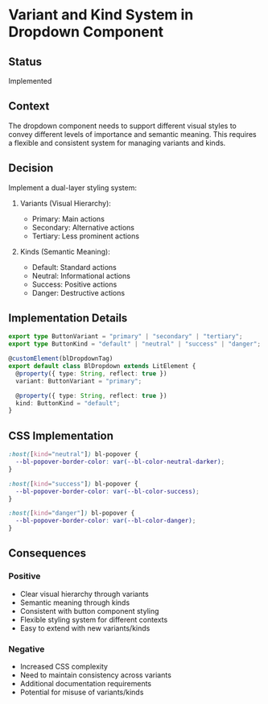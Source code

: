 # Variant and Kind System in Dropdown Component

## Status
Implemented

## Context
The dropdown component needs to support different visual styles to convey different levels of importance and semantic meaning. This requires a flexible and consistent system for managing variants and kinds.

## Decision
Implement a dual-layer styling system:

1. Variants (Visual Hierarchy):
   - Primary: Main actions
   - Secondary: Alternative actions
   - Tertiary: Less prominent actions

2. Kinds (Semantic Meaning):
   - Default: Standard actions
   - Neutral: Informational actions
   - Success: Positive actions
   - Danger: Destructive actions

## Implementation Details
```typescript
export type ButtonVariant = "primary" | "secondary" | "tertiary";
export type ButtonKind = "default" | "neutral" | "success" | "danger";

@customElement(blDropdownTag)
export default class BlDropdown extends LitElement {
  @property({ type: String, reflect: true })
  variant: ButtonVariant = "primary";

  @property({ type: String, reflect: true })
  kind: ButtonKind = "default";
}
```

## CSS Implementation
```css
:host([kind="neutral"]) bl-popover {
  --bl-popover-border-color: var(--bl-color-neutral-darker);
}

:host([kind="success"]) bl-popover {
  --bl-popover-border-color: var(--bl-color-success);
}

:host([kind="danger"]) bl-popover {
  --bl-popover-border-color: var(--bl-color-danger);
}
```

## Consequences

### Positive
- Clear visual hierarchy through variants
- Semantic meaning through kinds
- Consistent with button component styling
- Flexible styling system for different contexts
- Easy to extend with new variants/kinds

### Negative
- Increased CSS complexity
- Need to maintain consistency across variants
- Additional documentation requirements
- Potential for misuse of variants/kinds
